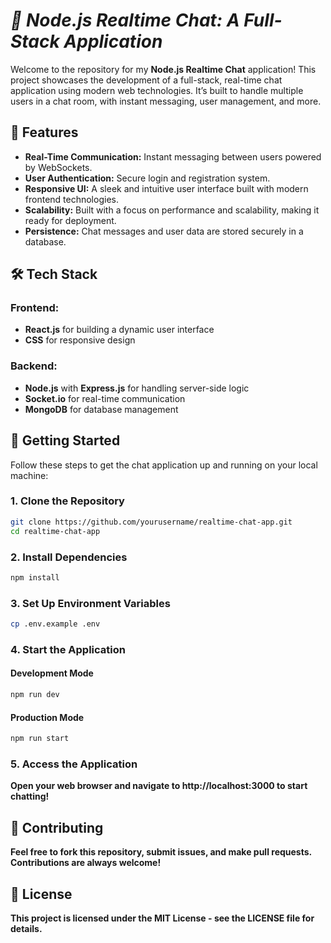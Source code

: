 # *🚀 Node.js Realtime Chat: A Full-Stack Application*

Welcome to the repository for my **Node.js Realtime Chat** application! This project showcases the development of a full-stack, real-time chat application using modern web technologies. It’s built to handle multiple users in a chat room, with instant messaging, user management, and more.

## 🎯 Features

- **Real-Time Communication:** Instant messaging between users powered by WebSockets.
- **User Authentication:** Secure login and registration system.
- **Responsive UI:** A sleek and intuitive user interface built with modern frontend technologies.
- **Scalability:** Built with a focus on performance and scalability, making it ready for deployment.
- **Persistence:** Chat messages and user data are stored securely in a database.

## 🛠️ Tech Stack

### Frontend:

- **React.js** for building a dynamic user interface
- **CSS** for responsive design

### Backend:

- **Node.js** with **Express.js** for handling server-side logic
- **Socket.io** for real-time communication
- **MongoDB** for database management

## 🚀 Getting Started

Follow these steps to get the chat application up and running on your local machine:

### 1. Clone the Repository

```bash
git clone https://github.com/yourusername/realtime-chat-app.git
cd realtime-chat-app
```

### 2. Install Dependencies

```bash
npm install
```

### 3. Set Up Environment Variables

```bash
cp .env.example .env
```


### 4. Start the Application
#### Development Mode

```bash
npm run dev
```

#### Production Mode

```bash
npm run start
```
### 5. Access the Application
**Open your web browser and navigate to http://localhost:3000 to start chatting!**

## 🚧 Contributing
**Feel free to fork this repository, submit issues, and make pull requests. Contributions are always welcome!**

## 📄 License
**This project is licensed under the MIT License - see the LICENSE file for details.**

